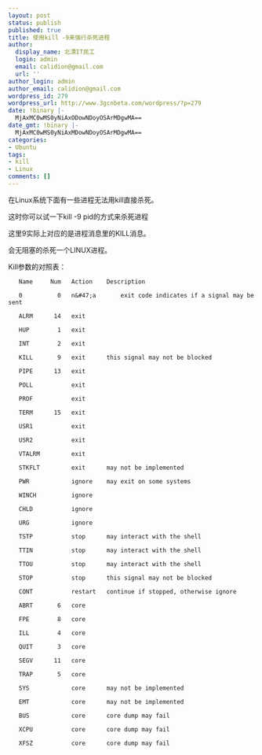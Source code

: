 ```yaml
---
layout: post
status: publish
published: true
title: 使用kill -9来强行杀死进程
author:
  display_name: 北漂IT民工
  login: admin
  email: calidion@gmail.com
  url: ''
author_login: admin
author_email: calidion@gmail.com
wordpress_id: 279
wordpress_url: http://www.3gcnbeta.com/wordpress/?p=279
date: !binary |-
  MjAxMC0wMS0yNiAxODowNDoyOSArMDgwMA==
date_gmt: !binary |-
  MjAxMC0wMS0yNiAxMDowNDoyOSArMDgwMA==
categories:
- Ubuntu
tags:
- kill
- Linux
comments: []
---
```

在Linux系统下面有一些进程无法用kill直接杀死。

这时你可以试一下kill -9 pid的方式来杀死进程

这里9实际上对应的是进程消息里的KILL消息。

会无阻塞的杀死一个LINUX进程。

Kill参数的对照表：

       Name     Num   Action    Description

       0          0   n&#47;a       exit code indicates if a signal may be sent

       ALRM      14   exit

       HUP        1   exit

       INT        2   exit

       KILL       9   exit      this signal may not be blocked

       PIPE      13   exit

       POLL           exit

       PROF           exit

       TERM      15   exit

       USR1           exit

       USR2           exit

       VTALRM         exit

       STKFLT         exit      may not be implemented

       PWR            ignore    may exit on some systems

       WINCH          ignore

       CHLD           ignore

       URG            ignore

       TSTP           stop      may interact with the shell

       TTIN           stop      may interact with the shell

       TTOU           stop      may interact with the shell

       STOP           stop      this signal may not be blocked

       CONT           restart   continue if stopped, otherwise ignore

       ABRT       6   core

       FPE        8   core

       ILL        4   core

       QUIT       3   core

       SEGV      11   core

       TRAP       5   core

       SYS            core      may not be implemented

       EMT            core      may not be implemented

       BUS            core      core dump may fail

       XCPU           core      core dump may fail

       XFSZ           core      core dump may fail
